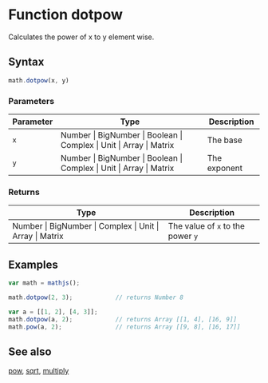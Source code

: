 # Function dotpow

Calculates the power of x to y element wise.


## Syntax

```js
math.dotpow(x, y)
```

### Parameters

Parameter | Type | Description
--------- | ---- | -----------
`x` | Number &#124; BigNumber &#124; Boolean &#124; Complex &#124; Unit &#124; Array &#124; Matrix | The base
`y` | Number &#124; BigNumber &#124; Boolean &#124; Complex &#124; Unit &#124; Array &#124; Matrix | The exponent

### Returns

Type | Description
---- | -----------
Number &#124; BigNumber &#124; Complex &#124; Unit &#124; Array &#124; Matrix | The value of `x` to the power `y`


## Examples

```js
var math = mathjs();

math.dotpow(2, 3);            // returns Number 8

var a = [[1, 2], [4, 3]];
math.dotpow(a, 2);            // returns Array [[1, 4], [16, 9]]
math.pow(a, 2);               // returns Array [[9, 8], [16, 17]]
```


## See also

[pow](pow.md),
[sqrt](sqrt.md),
[multiply](multiply.md)


<!-- Note: This file is automatically generated from source code comments. Changes made in this file will be overridden. -->
